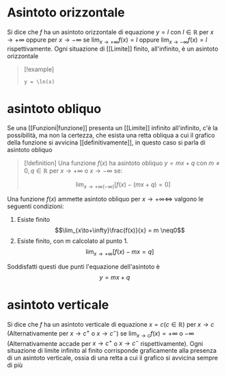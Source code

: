 # Asintoto orizzontale
Si dice che $f$ ha un asintoto orizzontale di equazione $y = l$ con $l \in \mathbb R$ per $x \to +\infty$ oppure per $x\to-\infty$ se $\lim_{x\to+\infty}f(x) = l$ oppure $\lim_{x\to-\infty} f(x) = l$ rispettivamente.
Ogni situazione di [[Limite]] finito, all'infinito, è un asintoto orizzontale

>[!example]
>```desmos-graph
>y = \ln(x)
>```


# asintoto obliquo
Se una [[Funzioni|funzione]] presenta un [[Limite]] infinito all'infinito, c'è la possibilità, ma non la certezza, che esista una retta obliqua a cui il grafico della funzione si avvicina [[definitivamente]], in questo caso si parla di asintoto obliquo

>[!definition]
>Una funzione $f(x)$ ha asintoto obliquo $y = mx+q$ con $m \neq 0, q \in \mathbb R$ per $x \to +\infty$ o $x \to -\infty$ se:
>
>$$\lim_{x\to+\infty (-\infty)}[f(x)-(mx+q)=0]$$

Una funzione $f(x)$ ammette asintoto obliquo per $x\to+\infty\Leftrightarrow$ valgono le seguenti condizioni:
1. Esiste finito
$$\lim_{x\to+\infty}\frac{f(x)}{x} = m \neq0$$
2. Esiste finito, con m calcolato al punto 1.	$$\lim_{x\to+\infty}[f(x)-mx=q]$$

Soddisfatti questi due punti l'equazione dell'asintoto è 
$$y = mx+q$$

# asintoto verticale
Si dice che $f$ ha un asintoto verticale di equazione $x = c(c\in\mathbb R)$ per $x\to c$ (Alternativamente per $x\to c^+$ o $x\to c^-$) se $\lim_{x\to c}f(x) = +\infty$ o $-\infty$ (Alternativamente accade per $x\to c^+$ o $x\to c^-$ rispettivamente).
Ogni situazione di limite infinito al finito corrisponde graficamente alla presenza di un asintoto verticale, ossia di una retta a cui il grafico si avvicina sempre di più

